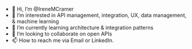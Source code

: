 - 👋 Hi, I’m @IreneMCramer
- 👀 I’m interested in API management, integration, UX, data management, & machine learning
- 🌱 I’m currently learning architecture & integration patterns
- 💞️ I’m looking to collaborate on open APIs
- 📫 How to reach me via Email or LinkedIn.

<!---
IreneMCramer/IreneMCramer is a ✨ special ✨ repository because its `README.md` (this file) appears on your GitHub profile.
You can click the Preview link to take a look at your changes.
--->
